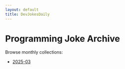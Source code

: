 ```yaml
---
layout: default
title: DevJokesDaily
---
```

# Programming Joke Archive

Browse monthly collections:
- [2025-03](jokes/2025-03.md)
